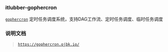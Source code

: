 ### itlubber-gophercron

[`gophercron`](https://github.com/holdno/gopherCron) 定时任务调度系统，支持DAG工作流、定时任务调度、临时任务调度


### 说明文档

> [`https://gophercron.ojbk.io/`](https://gophercron.ojbk.io/)
